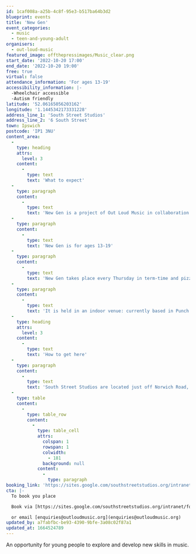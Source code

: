 ```yaml
---
id: 1caf008a-a25b-4c8f-95e3-b517ba64b3d2
blueprint: events
title: 'New Gen'
event_categories:
  - music
  - teen-and-young-adult
organisers:
  - out-loud-music
featured_image: offthepressimages/Music_clear.png
start_date: '2022-10-20 17:00'
end_date: '2022-10-20 19:00'
free: true
virtual: false
attendance_information: 'For ages 13-19'
accessibility_information: |-
  -Wheelchair accessible
  -Autism friendly
latitude: '52.06165056203162'
longitude: '1.1445342173331228'
address_line_1: 'South Street Studios'
address_line_2: '6 South Street'
town: Ipswich
postcode: 'IP1 3NU'
content_area:
  -
    type: heading
    attrs:
      level: 3
    content:
      -
        type: text
        text: 'What to expect'
  -
    type: paragraph
    content:
      -
        type: text
        text: 'New Gen is a project of Out Loud Music in collaboration with Ipswich Community Media, offering the opportunity to explore and develop skills in music production, performance, song writing and more by bringing together like-minded young people to develop their talents outside their comfort zone. '
  -
    type: paragraph
    content:
      -
        type: text
        text: 'New Gen is for ages 13-19'
  -
    type: paragraph
    content:
      -
        type: text
        text: 'New Gen takes place every Thursday in term-time and pizza is provided every week!'
  -
    type: paragraph
    content:
      -
        type: text
        text: 'It is held in an indoor venue: currently based in Punch Studios within the computer complex; head through the archway and head to the door immediately opposite. '
  -
    type: heading
    attrs:
      level: 3
    content:
      -
        type: text
        text: 'How to get here'
  -
    type: paragraph
    content:
      -
        type: text
        text: 'South Street Studios are located just off Norwich Road, the main road into Ipswich along which there are several nearby bus stops. '
  -
    type: table
    content:
      -
        type: table_row
        content:
          -
            type: table_cell
            attrs:
              colspan: 1
              rowspan: 1
              colwidth:
                - 181
              background: null
            content:
              -
                type: paragraph
booking_link: 'https://sites.google.com/southstreetstudios.org/intranet/forms-and-questionnaires/south-street-studios-registration-form'
cta: |-
  To book you place

  Book via [https://sites.google.com/southstreetstudios.org/intranet/forms-and-questionnaires/south-street-studios-registration-form](https://sites.google.com/southstreetstudios.org/intranet/forms-and-questionnaires/south-street-studios-registration-form)

  or email [enquiries@outloudmusic.org](enquiries@outloudmusic.org)
updated_by: a7fabfbc-be93-4390-9bfe-3a08c02f87a1
updated_at: 1664524789
---
```

An opportunity for young people to explore and develop new skills in music.